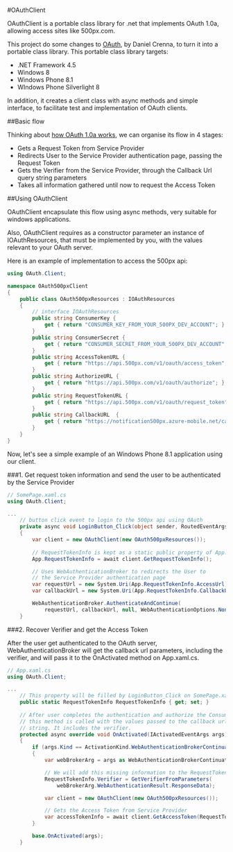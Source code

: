 #OAuthClient

OAuthClient is a portable class library for .net that implements OAuth 1.0a, allowing access sites like 500px.com.

This project do some changes to [OAuth](https://github.com/danielcrenna/oauth), by Daniel Crenna, to turn it into a portable class library. 
This portable class library targets:

* .NET Framework 4.5
* Windows 8
* Windows Phone 8.1
* WIndows Phone Silverlight 8

In addition, it creates a client class with async methods and simple interface, to facilitate test and implementation of OAuth clients.

##Basic flow

Thinking about [how OAuth 1.0a works](http://www.cubrid.org/blog/dev-platform/dancing-with-oauth-understanding-how-authorization-works/), 
we can organise its flow in 4 stages:

* Gets a Request Token from Service Provider
* Redirects User to the Service Provider authentication page, passing the Request Token
* Gets the Verifier from the Service Provider, through the Callback Url query string parameters
* Takes all information gathered until now to request the Access Token

##Using OAuthClient

OAuthClient encapsulate this flow using async methods, very suitable for windows applications. 

Also, OAuthClient requires as a constructor parameter an instance of IOAuthResources, that must be implemented by you, with the values relevant to
your OAuth server.

Here is an example of implementation to access the 500px api:

```csharp
using OAuth.Client;

namespace OAuth500pxClient
{
    public class OAuth500pxResources : IOAuthResources
    {
        // interface IOAuthResources
        public string ConsumerKey { 
            get { return "CONSUMER_KEY_FROM_YOUR_500PX_DEV_ACCOUNT"; } 
        }
        public string ConsumerSecret { 
            get { return "CONSUMER_SECRET_FROM_YOUR_500PX_DEV_ACCOUNT"; } 
        }
        public string AccessTokenURL { 
            get { return "https://api.500px.com/v1/oauth/access_token"; } 
        }
        public string AuthorizeURL { 
            get { return "https://api.500px.com/v1/oauth/authorize"; } 
        }
        public string RequestTokenURL { 
            get { return "https://api.500px.com/v1/oauth/request_token"; } 
        }
        public string CallbackURL  { 
            get { return "https://notification500px.azure-mobile.net/callback"; } 
        }
    }
}
```

Now, let's see a simple example of an Windows Phone 8.1 application using our client.


###1. Get request token information and send the user to be authenticated by the Service Provider

```csharp
// SomePage.xaml.cs
using OAuth.Client;

...
    // button click event to login to the 500px api using OAuth
    private async void LoginButton_Click(object sender, RoutedEventArgs e)
    {
        var client = new OAuthClient(new OAuth500pxResources());
    
        // RequestTokenInfo is kept as a static public property of App.xaml.cs
        App.RequestTokenInfo = await client.GetRequestTokenInfo();

        // Uses WebAuthenticationBroker to redirects the User to 
        // the Service Provider authentication page
        var requestUrl = new System.Uri(App.RequestTokenInfo.AccessUrl);
        var callbackUrl = new System.Uri(App.RequestTokenInfo.CallbackUrl);

        WebAuthenticationBroker.AuthenticateAndContinue(
            requestUrl, callbackUrl, null, WebAuthenticationOptions.None);
    }
```

###2. Recover Verifier and get the Access Token

After the user get authenticated to the OAuth server, WebAuthenticationBroker will get the callback url parameters,
including the verifier, and will pass it to the OnActivated method on App.xaml.cs.

```csharp
// App.xaml.cs
using OAuth.Client;

...
    // This property will be filled by LoginButton_Click on SomePage.xaml.cs
    public static RequestTokenInfo RequestTokenInfo { get; set; }
    
    // After user completes the authentication and authorize the Consumer, 
    // this method is called with the values passed to the callback url as a query 
    // string. It includes the verifier.
    protected async override void OnActivated(IActivatedEventArgs args)
    {
        if (args.Kind == ActivationKind.WebAuthenticationBrokerContinuation)
        {
            var webBrokerArg = args as WebAuthenticationBrokerContinuationEventArgs;

            // We will add this missing information to the RequestTokenInfo
            RequestTokenInfo.Verifier = GetVerifierFromParameters(
                webBrokerArg.WebAuthenticationResult.ResponseData);

            var client = new OAuthClient(new OAuth500pxResources());

            // Gets the Access Token from Service Provider
            var accessTokenInfo = await client.GetAccessToken(RequestTokenInfo);
        }

        base.OnActivated(args);
    }
```
